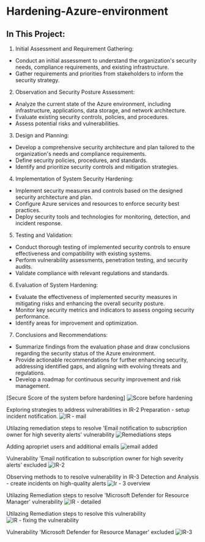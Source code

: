 # Hardening-Azure-environment

## In This Project:
1. Initial Assessment and Requirement Gathering:
  - Conduct an initial assessment to understand the organization's security needs, compliance requirements, and existing infrastructure.
  - Gather requirements and priorities from stakeholders to inform the security strategy.

2. Observation and Security Posture Assessment:
  - Analyze the current state of the Azure environment, including infrastructure, applications, data storage, and network architecture.
  - Evaluate existing security controls, policies, and procedures.
  - Assess potential risks and vulnerabilities.

3. Design and Planning:
  - Develop a comprehensive security architecture and plan tailored to the organization's needs and compliance requirements.
  - Define security policies, procedures, and standards.
  - Identify and prioritize security controls and mitigation strategies.

4. Implementation of System Security Hardening:
  - Implement security measures and controls based on the designed security architecture and plan.
  - Configure Azure services and resources to enforce security best practices.
  - Deploy security tools and technologies for monitoring, detection, and incident response.

5. Testing and Validation:
  - Conduct thorough testing of implemented security controls to ensure effectiveness and compatibility with existing systems.
  - Perform vulnerability assessments, penetration testing, and security audits.
  - Validate compliance with relevant regulations and standards.

6. Evaluation of System Hardening:
  - Evaluate the effectiveness of implemented security measures in mitigating risks and enhancing the overall security posture.
  - Monitor key security metrics and indicators to assess ongoing security performance.
  - Identify areas for improvement and optimization.

7. Conclusions and Recommendations:
  - Summarize findings from the evaluation phase and draw conclusions regarding the security status of the Azure environment.
  - Provide actionable recommendations for further enhancing security, addressing identified gaps, and aligning with evolving threats and regulations.
  - Develop a roadmap for continuous security improvement and risk management.

[Secure Score of the system before hardening]
![Score before hardening](https://github.com/AndrewTanga/Hardening-Azure-environment/assets/93886645/ca1e42fb-bec3-4f35-b456-128a10bd1834)

Exploring strategies to address vulnerabilities in IR-2 Preparation - setup incident notification.
![IR - mail](https://github.com/AndrewTanga/Hardening-Azure-environment/assets/93886645/78b86469-52eb-427e-a46f-8f1efd83a31f)

Utilazing remediation steps to resolve 'Email notification to subscription owner for high severity alerts' vulnerability
![Remediations steps](https://github.com/AndrewTanga/Hardening-Azure-environment/assets/93886645/4d7b910f-a08c-4e54-8f37-3f4a1a47c7f2)

Adding apropriet users and  additional emails 
![email added](https://github.com/AndrewTanga/Hardening-Azure-environment/assets/93886645/472023d9-9eea-47cd-a3e0-d63f79090203)

Vulnerability 'Email notification to subscription owner for high severity alerts' excluded
![IR-2](https://github.com/AndrewTanga/Hardening-Azure-environment/assets/93886645/0186c1aa-f1fd-4fa5-8eb5-21a70ec1b084)


Observing methods to to resolve vulnerability in IR-3 Detection and Analysis - create incidents on high-quality alerts
![Ir - 3 overview](https://github.com/AndrewTanga/Hardening-Azure-environment/assets/93886645/17570439-f88e-4a15-8464-87bbe45a46e6)

Utilazing Remediation steps to resolve 'Microsoft Defender for Resource Manager' vulnerability
![IR - detailed](https://github.com/AndrewTanga/Hardening-Azure-environment/assets/93886645/4b88d4b8-b5f7-4a4f-a2cd-b33a04f5a2b2)

Utilazing Remediation steps to resolve this vulnerability
![IR - fixing the vulnerability](https://github.com/AndrewTanga/Hardening-Azure-environment/assets/93886645/559575d7-e96c-4862-8669-52361c149067)

Vulnerability 'Microsoft Defender for Resource Manager' excluded
![IR-3](https://github.com/AndrewTanga/Hardening-Azure-environment/assets/93886645/e2aa055e-9509-4525-ab1f-1a11f3d4e5bc)





